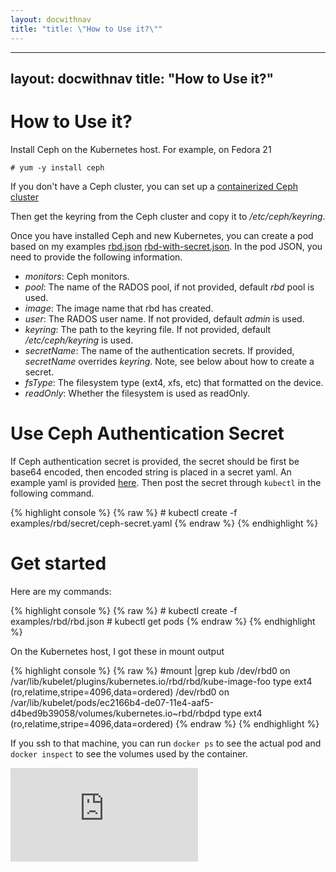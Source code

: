 ```yaml
---
layout: docwithnav
title: "title: \"How to Use it?\""
---
```

---
layout: docwithnav
title: "How to Use it?"
---
<!-- BEGIN MUNGE: UNVERSIONED_WARNING -->


<!-- END MUNGE: UNVERSIONED_WARNING -->

# How to Use it?

Install Ceph on the Kubernetes host. For example, on Fedora 21

    # yum -y install ceph

If you don't have a Ceph cluster, you can set up a [containerized Ceph cluster](https://github.com/rootfs/docker-ceph)

Then get the keyring from the Ceph cluster and copy it to */etc/ceph/keyring*.

Once you have installed Ceph and new Kubernetes, you can create a pod based on my examples [rbd.json](rbd.json)  [rbd-with-secret.json](rbd-with-secret.json). In the pod JSON, you need to provide the following information.

- *monitors*:  Ceph monitors.
- *pool*: The name of the RADOS pool, if not provided, default *rbd* pool is used.
- *image*: The image name that rbd has created.
- *user*: The RADOS user name. If not provided, default *admin* is used.
- *keyring*: The path to the keyring file. If not provided, default */etc/ceph/keyring* is used.
- *secretName*: The name of the authentication secrets. If provided, *secretName* overrides *keyring*. Note, see below about how to create a secret.
- *fsType*: The filesystem type (ext4, xfs, etc) that formatted on the device.
- *readOnly*: Whether the filesystem is used as readOnly.

# Use Ceph Authentication Secret

If Ceph authentication secret is provided, the secret should be first be base64 encoded, then encoded string is placed in a secret yaml. An example yaml is provided [here](secret/ceph-secret.yaml). Then post the secret through ```kubectl``` in the following command.

{% highlight console %}
{% raw %}
    # kubectl create -f examples/rbd/secret/ceph-secret.yaml
{% endraw %}
{% endhighlight %}

# Get started

Here are my commands:

{% highlight console %}
{% raw %}
    # kubectl create -f examples/rbd/rbd.json
    # kubectl get pods
{% endraw %}
{% endhighlight %}

On the Kubernetes host, I got these in mount output

{% highlight console %}
{% raw %}
    #mount |grep kub
	/dev/rbd0 on /var/lib/kubelet/plugins/kubernetes.io/rbd/rbd/kube-image-foo type ext4 (ro,relatime,stripe=4096,data=ordered)
	/dev/rbd0 on /var/lib/kubelet/pods/ec2166b4-de07-11e4-aaf5-d4bed9b39058/volumes/kubernetes.io~rbd/rbdpd type ext4 (ro,relatime,stripe=4096,data=ordered)
{% endraw %}
{% endhighlight %}

 If you ssh to that machine, you can run `docker ps` to see the actual pod and `docker inspect` to see the volumes used by the container.




<!-- BEGIN MUNGE: IS_VERSIONED -->
<!-- TAG IS_VERSIONED -->
<!-- END MUNGE: IS_VERSIONED -->


<!-- BEGIN MUNGE: GENERATED_ANALYTICS -->
[![Analytics](https://kubernetes-site.appspot.com/UA-36037335-10/GitHub/examples/rbd/README.md?pixel)]()
<!-- END MUNGE: GENERATED_ANALYTICS -->


